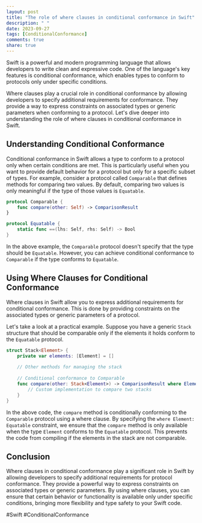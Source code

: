 ```yaml
---
layout: post
title: "The role of where clauses in conditional conformance in Swift"
description: " "
date: 2023-09-27
tags: [ConditionalConformance]
comments: true
share: true
---
```


Swift is a powerful and modern programming language that allows developers to write clean and expressive code. One of the language's key features is conditional conformance, which enables types to conform to protocols only under specific conditions. 

Where clauses play a crucial role in conditional conformance by allowing developers to specify additional requirements for conformance. They provide a way to express constraints on associated types or generic parameters when conforming to a protocol. Let's dive deeper into understanding the role of where clauses in conditional conformance in Swift.

## Understanding Conditional Conformance

Conditional conformance in Swift allows a type to conform to a protocol only when certain conditions are met. This is particularly useful when you want to provide default behavior for a protocol but only for a specific subset of types. For example, consider a protocol called `Comparable` that defines methods for comparing two values. By default, comparing two values is only meaningful if the type of those values is `Equatable`.

```swift
protocol Comparable {
    func compare(other: Self) -> ComparisonResult
}

protocol Equatable {
    static func ==(lhs: Self, rhs: Self) -> Bool
}
```

In the above example, the `Comparable` protocol doesn't specify that the type should be `Equatable`. However, you can achieve conditional conformance to `Comparable` if the type conforms to `Equatable`.

## Using Where Clauses for Conditional Conformance

Where clauses in Swift allow you to express additional requirements for conditional conformance. This is done by providing constraints on the associated types or generic parameters of a protocol.

Let's take a look at a practical example. Suppose you have a generic `Stack` structure that should be comparable only if the elements it holds conform to the `Equatable` protocol.

```swift
struct Stack<Element> {
    private var elements: [Element] = []
    
    // Other methods for managing the stack
    
    // Conditional conformance to Comparable
    func compare(other: Stack<Element>) -> ComparisonResult where Element: Equatable {
        // Custom implementation to compare two stacks
    }
}
```

In the above code, the `compare` method is conditionally conforming to the `Comparable` protocol using a where clause. By specifying the `where Element: Equatable` constraint, we ensure that the `compare` method is only available when the type `Element` conforms to the `Equatable` protocol. This prevents the code from compiling if the elements in the stack are not comparable.

## Conclusion

Where clauses in conditional conformance play a significant role in Swift by allowing developers to specify additional requirements for protocol conformance. They provide a powerful way to express constraints on associated types or generic parameters. By using where clauses, you can ensure that certain behavior or functionality is available only under specific conditions, bringing more flexibility and type safety to your Swift code.

#Swift #ConditionalConformance